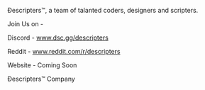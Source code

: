Đescripters™, 
a team of talanted coders, designers and scripters.  

Join Us on -

Discord - www.dsc.gg/descripters

Reddit - www.reddit.com/r/descripters

Website - Coming Soon


Đescripters™ Company

